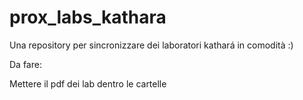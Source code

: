 # prox_labs_kathara
Una repository per sincronizzare dei laboratori kathará in comodità :)



Da fare:

Mettere il pdf dei lab dentro le cartelle